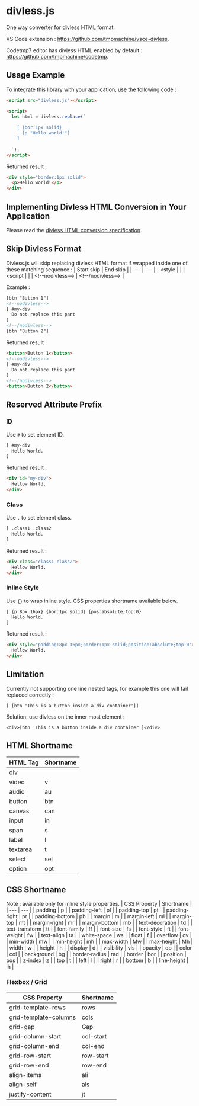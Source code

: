 # divless.js
One way converter for divless HTML format.

VS Code extension : https://github.com/tmpmachine/vsce-divless.

Codetmp7 editor has divless HTML enabled by default : https://github.com/tmpmachine/codetmp.

## Usage Example
To integrate this library with your application, use the following code :
```html
<script src="divless.js"></script>

<script>
  let html = divless.replace(`
  
    [ {bor:1px solid}
      [p "Hello world!"]
    ]
  
  `);
</script>
```
Returned result :
```html
<div style="border:1px solid">
  <p>Hello world!</p>
</div>
```

## Implementing Divless HTML Conversion in Your Application
Please read the [divless HTML conversion specification](https://github.com/tmpmachine/divless-html/wiki/Divless-HTML-Conversion-Specification).

## Skip Divless Format
Divless.js will skip replacing divless HTML format if wrapped inside one of these matching sequence :
| Start skip | End skip |
| --- | --- |
| <style	 | </style> |
| <script	 | </script> |
| &lt;!--nodivless--> | &lt;!--/nodivless--> |

Example :
```html
[btn "Button 1"]
<!--nodivless-->
[ #my-div
  Do not replace this part
]
<!--/nodivless-->
[btn "Button 2"]
```
Returned result :
```html
<button>Button 1</button>
<!--nodivless-->
[ #my-div
  Do not replace this part
]
<!--/nodivless-->
<button>Button 2</button>
```

## Reserved Attribute Prefix
### ID
Use `#` to set element ID.
```html
[ #my-div
  Hello World.
]
```
Returned result :
```html
<div id="my-div">
  Hellow World.
</div>
```

### Class
Use `.` to set element class.
```html
[ .class1 .class2
  Hello World.
]
```
Returned result :
```html
<div class="class1 class2">
  Hellow World.
</div>
```

### Inline Style
Use `{}` to wrap inline style. CSS properties shortname available below.
```html
[ {p:8px 16px} {bor:1px solid} {pos:absolute;top:0} 
  Hello World.
]
```
Returned result :
```html
<div style="padding:8px 16px;border:1px solid;position:absolute;top:0">
  Hellow World.
</div>
```

## Limitation
Currently not supporting one line nested tags, for example this one will fail replaced correctly :
```
[ [btn 'This is a button inside a div container']]
```
Solution: use divless on the inner most element :
```
<div>[btn 'This is a button inside a div container']</div>
```

## HTML Shortname
| HTML Tag | Shortname |
| --- | --- |
| div	 |  |
| video	 | v |
| audio	 | au |
| button	 | btn |
| canvas	 | can |
| input	 | in |
| span	 | s |
| label	 | l |
| textarea	 | t |
| select	 | sel |
| option	 | opt |

## CSS Shortname
Note : available only for inline style properties.
| CSS Property | Shortname |
| --- | --- |
| padding	 | p |
| padding-left	 | pl |
| padding-top	 | pt |
| padding-right	 | pr |
| padding-bottom	 | pb |
| margin	 | m |
| margin-left	 | ml |
| margin-top	 | mt |
| margin-right	 | mr |
| margin-bottom	 | mb |
| text-decoration	 | td |
| text-transform	 | tt |
| font-family	 | ff |
| font-size	 | fs |
| font-style	 | ft |
| font-weight	 | fw |
| text-align	 | ta |
| white-space	 | ws |
| float	 | f |
| overflow	 | ov |
| min-width	 | mw |
| min-height	 | mh |
| max-width	 | Mw |
| max-height	 | Mh |
| width	 | w |
| height	 | h |
| display	 | d |
| visibility	 | vis |
| opacity	 | op |
| color	 | col |
| background	 | bg |
| border-radius	 | rad |
| border	 | bor |
| position	 | pos |
| z-index	 | z |
| top	 | t |
| left	 | l |
| right	 | r |
| bottom	 | b |
| line-height	 | lh |

### Flexbox / Grid
| CSS Property | Shortname |
|---|---|
| grid-template-rows	 | rows |
| grid-template-columns	 | cols |
| grid-gap	 | Gap |
| grid-column-start	 | col-start |
| grid-column-end	 | col-end |
| grid-row-start	 | row-start |
| grid-row-end	 | row-end |
| align-items | ali |
| align-self | als |
| justify-content | jt |
